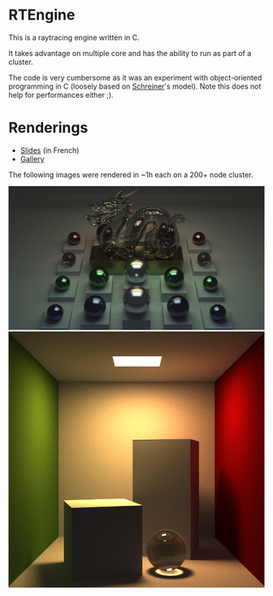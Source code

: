 # RTEngine #

This is a raytracing engine written in C.

It takes advantage on multiple core and has the ability to run as part
of a cluster.

The code is very cumbersome as it was an experiment with
object-oriented programming in C (loosely based on [Schreiner](http://www.cs.rit.edu/~ats/books/ooc.pdf)'s
model). Note this does not help for performances either ;).

# Renderings #

* [Slides](slides.pdf?raw=true) (in French)
* [Gallery](Gallery/)

The following images were rendered in ~1h each on a 200+ node cluster.

![](Gallery/dragon.jpg)
![](Gallery/cornell.png)
